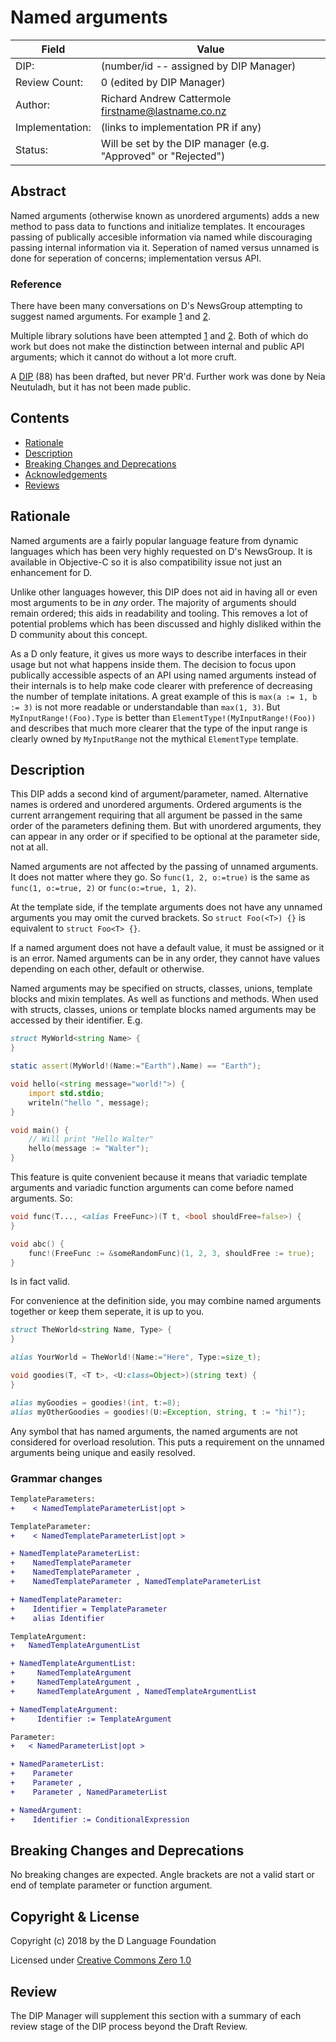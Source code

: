 # Named arguments

| Field           | Value                                                           |
|-----------------|-----------------------------------------------------------------|
| DIP:            | (number/id -- assigned by DIP Manager)                          |
| Review Count:   | 0 (edited by DIP Manager)                                       |
| Author:         | Richard Andrew Cattermole <firstname@lastname.co.nz>            |
| Implementation: | (links to implementation PR if any)                             |
| Status:         | Will be set by the DIP manager (e.g. "Approved" or "Rejected")  |

## Abstract

Named arguments (otherwise known as unordered arguments) adds a new method to pass data to functions and initialize templates. It encourages passing of publically accesible information via named while discouraging passing internal information via it.
Seperation of named versus unnamed is done for seperation of concerns; implementation versus API.

### Reference

There have been many conversations on D's NewsGroup attempting to suggest named arguments. For example [1](https://forum.dlang.org/post/khcalesvxwdaqnzaqotb@forum.dlang.org) and [2](https://forum.dlang.org/post/n8024o$dlj$1@digitalmars.com).

Multiple library solutions have been attempted [1](https://forum.dlang.org/post/awjuoemsnmxbfgzhgkgx@forum.dlang.org) and [2](https://github.com/CyberShadow/ae/blob/master/utils/meta/args.d). Both of which do work but does not make the distinction between internal and public API arguments; which it cannot do without a lot more cruft.

A [DIP](https://wiki.dlang.org/DIP88) (88) has been drafted, but never PR'd. Further work was done by Neia Neutuladh, but it has not been made public.

## Contents
* [Rationale](#rationale)
* [Description](#description)
* [Breaking Changes and Deprecations](#breaking-changes-and-deprecations)
* [Acknowledgements](#acknowledgements)
* [Reviews](#reviews)

## Rationale

Named arguments are a fairly popular language feature from dynamic languages which has been very highly requested on D's NewsGroup. It is available in Objective-C so it is also compatibility issue not just an enhancement for D.

Unlike other languages however, this DIP does not aid in having all or even most arguments to be in _any_ order. The majority of arguments should remain ordered; this aids in readability and tooling. This removes a lot of potential problems which has been discussed and highly disliked within the D community about this concept.

As a D only feature, it gives us more ways to describe interfaces in their usage but not what happens inside them. The decision to focus upon publically accessible aspects of an API using named arguments instead of their internals is to help make code clearer with preference of decreasing the number of template initations. A great example of this is ``max(a := 1, b := 3)`` is not more readable or understandable than ``max(1, 3)``. But ``MyInputRange!(Foo).Type`` is better than ``ElementType!(MyInputRange!(Foo))`` and describes that much more clearer that the type of the input range is clearly owned by ``MyInputRange`` not the mythical ``ElementType`` template.

## Description

This DIP adds a second kind of argument/parameter, named. Alternative names is ordered and unordered arguments. Ordered arguments is the current arrangement requiring that all argument be passed in the same order of the parameters defining them. But with unordered arguments, they can appear in any order or if specified to be optional at the parameter side, not at all.

Named arguments are not affected by the passing of unnamed arguments. It does not matter where they go. So ``func(1, 2, o:=true)`` is the same as ``func(1, o:=true, 2)`` or ``func(o:=true, 1, 2)``.

At the template side, if the template arguments does not have any unnamed arguments you may omit the curved brackets. So ``struct Foo(<T>) {}`` is equivalent to ``struct Foo<T> {}``.

If a named argument does not have a default value, it must be assigned or it is an error.
Named arguments can be in any order, they cannot have values depending on each other, default or otherwise.

Named arguments may be specified on structs, classes, unions, template blocks and mixin templates. As well as functions and methods. When used with structs, classes, unions or template blocks named arguments may be accessed by their identifier. E.g.

```D
struct MyWorld<string Name> {
}

static assert(MyWorld!(Name:="Earth").Name) == "Earth");

void hello(<string message="world!">) {
	import std.stdio;
	writeln("hello ", message);
}

void main() {
	// Will print "Hello Walter"
	hello(message := "Walter");
}
```

This feature is quite convenient because it means that variadic template arguments and variadic function arguments can come before named arguments. So:

```D
void func(T..., <alias FreeFunc>)(T t, <bool shouldFree=false>) {
}

void abc() {
	func!(FreeFunc := &someRandomFunc)(1, 2, 3, shouldFree := true);
}
```

Is in fact valid.

For convenience at the definition side, you may combine named arguments together or keep them seperate, it is up to you.

```D
struct TheWorld<string Name, Type> {
}

alias YourWorld = TheWorld!(Name:="Here", Type:=size_t);

void goodies(T, <T t>, <U:class=Object>)(string text) {
}

alias myGoodies = goodies!(int, t:=8);
alias myOtherGoodies = goodies!(U:=Exception, string, t := "hi!");
```

Any symbol that has named arguments, the named arguments are not considered for overload resolution. This puts a requirement on the unnamed arguments being unique and easily resolved.

### Grammar changes

```diff
TemplateParameters:
+    < NamedTemplateParameterList|opt >

TemplateParameter:
+    < NamedTemplateParameterList|opt >

+ NamedTemplateParameterList:
+    NamedTemplateParameter
+    NamedTemplateParameter ,
+    NamedTemplateParameter , NamedTemplateParameterList

+ NamedTemplateParameter:
+    Identifier = TemplateParameter
+    alias Identifier

TemplateArgument:
+   NamedTemplateArgumentList

+ NamedTemplateArgumentList:
+     NamedTemplateArgument
+     NamedTemplateArgument ,
+     NamedTemplateArgument , NamedTemplateArgumentList

+ NamedTemplateArgument:
+     Identifier := TemplateArgument

Parameter:
+   < NamedParameterList|opt >

+ NamedParameterList:
+    Parameter
+    Parameter ,
+    Parameter , NamedParameterList

+ NamedArgument:
+    Identifier := ConditionalExpression
```

## Breaking Changes and Deprecations

No breaking changes are expected.
Angle brackets are not a valid start or end of template parameter or function argument.


## Copyright & License

Copyright (c) 2018 by the D Language Foundation

Licensed under [Creative Commons Zero 1.0](https://creativecommons.org/publicdomain/zero/1.0/legalcode.txt)

## Review

The DIP Manager will supplement this section with a summary of each review stage
of the DIP process beyond the Draft Review.
